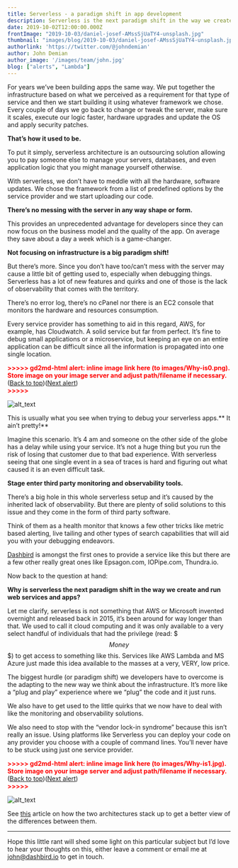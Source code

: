 ```yaml
---
title: Serverless - a paradigm shift in app development
description: Serverless is the next paradigm shift in the way we create and run web services and apps
date: 2019-10-02T12:00:00.000Z
frontImage: "2019-10-03/daniel-josef-AMssSjUaTY4-unsplash.jpg"
thumbnail: "images/blog/2019-10-03/daniel-josef-AMssSjUaTY4-unsplash.jpg"
authorlink: 'https://twitter.com/@johndemian'
author: John Demian
author_image: '/images/team/john.jpg'
blog: ["alerts", "Lambda"]
---
```


For years we’ve been building apps the same way. We put together the infrastructure based on what we perceived as a requirement for that type of service and then we start building it using whatever framework we chose. Every couple of days we go back to change or tweak the server, make sure it scales, execute our logic faster, hardware upgrades and update the OS and apply security patches.

**That’s how it used to be.**

To put it simply, serverless architecture is an outsourcing solution allowing you to pay someone else to manage your servers, databases, and even application logic that you might manage yourself otherwise. 

With serverless, we don’t have to meddle with all the hardware, software updates. We chose the framework from a list of predefined options by the service provider and we start uploading our code.

**There’s no messing with the server in any way shape or form.**

This provides an unprecedented advantage for developers since they can now focus on the business model and the quality of the app. On average they save about a day a week which is a game-changer.

**Not focusing on infrastructure is a big paradigm shift!**

But there’s more. Since you don’t have too/can’t mess with the server may cause a little bit of getting used to, especially when debugging things. Serverless has a lot of new features and quirks and one of those is the lack of observability that comes with the territory.

There’s no error log, there’s no cPanel nor there is an EC2 console that monitors the hardware and resources consumption.

Every service provider has something to aid in this regard, AWS, for example, has Cloudwatch. A solid service but far from perfect. It’s fine to debug small applications or a microservice, but keeping an eye on an entire application can be difficult since all the information is propagated into one single location.



<p id="gdcalert1" ><span style="color: red; font-weight: bold">>>>>>  gd2md-html alert: inline image link here (to images/Why-is0.png). Store image on your image server and adjust path/filename if necessary. </span><br>(<a href="#">Back to top</a>)(<a href="#gdcalert2">Next alert</a>)<br><span style="color: red; font-weight: bold">>>>>> </span></p>


![alt_text](/images/blog/2019-10-03/main-qimg-3d087ad7e1933ae96e20eb45fc10f211.png "image_tooltip")


This is usually what you see when trying to debug your serverless apps.** It ain’t pretty!**

Imagine this scenario. It’s 4 am and someone on the other side of the globe has a delay while using your service. It’s not a huge thing but you run the risk of losing that customer due to that bad experience. With serverless seeing that one single event in a sea of traces is hard and figuring out what caused it is an even difficult task.

**Stage enter third party monitoring and observability tools.**

There’s a big hole in this whole serverless setup and it’s caused by the inherited lack of observability. But there are plenty of solid solutions to this issue and they come in the form of third party software.

Think of them as a health monitor that knows a few other tricks like metric based alerting, live tailing and other types of search capabilities that will aid you with your debugging endeavors.

[Dashbird](https://dashbird.io/) is amongst the first ones to provide a service like this but there are a few other really great ones like Epsagon.com, IOPipe.com, Thundra.io.

Now back to the question at hand:

**Why is serverless the next paradigm shift in the way we create and run web services and apps?**

Let me clarify, serverless is not something that AWS or Microsoft invented overnight and released back in 2015, it’s been around for way longer than that. We used to call it cloud computing and it was only available to a very select handful of individuals that had the privilege (read: $$$Money$$$) to get access to something like this. Services like AWS Lambda and MS Azure just made this idea available to the masses at a very, VERY, low price.

The biggest hurdle (or paradigm shift) we developers have to overcome is the adapting to the new way we think about the infrastructure. It’s more like a “plug and play” experience where we “plug” the code and it just runs.

We also have to get used to the little quirks that we now have to deal with like the monitoring and observability solutions.

We also need to stop with the “vendor lock-in syndrome” because this isn’t really an issue. Using platforms like Serverless you can deploy your code on any provider you choose with a couple of  command lines. You’ll never have to be stuck using just one service provider.



<p id="gdcalert2" ><span style="color: red; font-weight: bold">>>>>>  gd2md-html alert: inline image link here (to images/Why-is1.jpg). Store image on your image server and adjust path/filename if necessary. </span><br>(<a href="#">Back to top</a>)(<a href="#gdcalert3">Next alert</a>)<br><span style="color: red; font-weight: bold">>>>>> </span></p>


![alt_text](/images/blog/2019-10-03/main-qimg-1008b0a0c7039b9f67b92fc866ce0ba1.jpeg "image_tooltip")


See [this](https://hackernoon.com/what-is-serverless-architecture-what-are-its-pros-and-cons-cc4b804022e9) article on how the two architectures stack up to get a better view of the differences between them.

---

Hope this little rant will shed some light on this particular subject but I’d love to hear your thoughts on this, either leave a comment or email me at [john@dashbird.io](mailto:john@dashbird.io) to get in touch.
